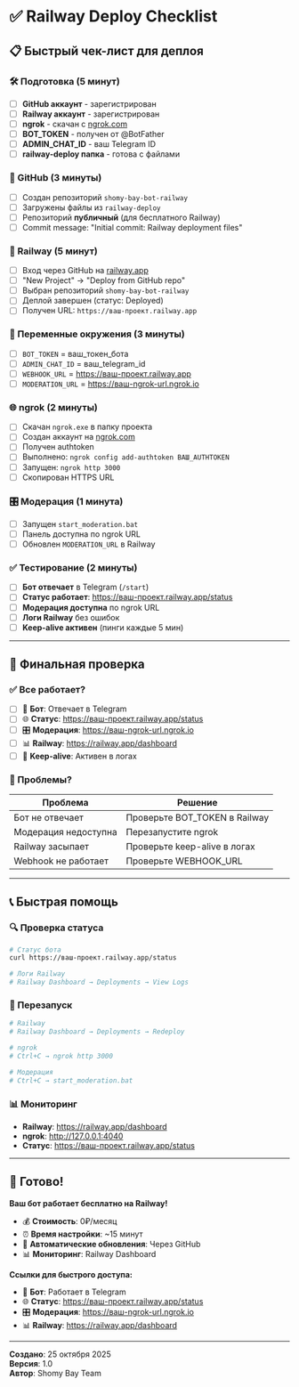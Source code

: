 # ✅ Railway Deploy Checklist

## 📋 Быстрый чек-лист для деплоя

### 🛠️ Подготовка (5 минут)

- [ ] **GitHub аккаунт** - зарегистрирован
- [ ] **Railway аккаунт** - зарегистрирован  
- [ ] **ngrok** - скачан с [ngrok.com](https://ngrok.com/download)
- [ ] **BOT_TOKEN** - получен от @BotFather
- [ ] **ADMIN_CHAT_ID** - ваш Telegram ID
- [ ] **railway-deploy папка** - готова с файлами

### 📁 GitHub (3 минуты)

- [ ] Создан репозиторий `shomy-bay-bot-railway`
- [ ] Загружены файлы из `railway-deploy`
- [ ] Репозиторий **публичный** (для бесплатного Railway)
- [ ] Commit message: "Initial commit: Railway deployment files"

### 🚀 Railway (5 минут)

- [ ] Вход через GitHub на [railway.app](https://railway.app)
- [ ] "New Project" → "Deploy from GitHub repo"
- [ ] Выбран репозиторий `shomy-bay-bot-railway`
- [ ] Деплой завершен (статус: Deployed)
- [ ] Получен URL: `https://ваш-проект.railway.app`

### 🔧 Переменные окружения (3 минуты)

- [ ] `BOT_TOKEN` = ваш_токен_бота
- [ ] `ADMIN_CHAT_ID` = ваш_telegram_id  
- [ ] `WEBHOOK_URL` = https://ваш-проект.railway.app
- [ ] `MODERATION_URL` = https://ваш-ngrok-url.ngrok.io

### 🌐 ngrok (2 минуты)

- [ ] Скачан `ngrok.exe` в папку проекта
- [ ] Создан аккаунт на [ngrok.com](https://ngrok.com)
- [ ] Получен authtoken
- [ ] Выполнено: `ngrok config add-authtoken ВАШ_AUTHTOKEN`
- [ ] Запущен: `ngrok http 3000`
- [ ] Скопирован HTTPS URL

### 🎛️ Модерация (1 минута)

- [ ] Запущен `start_moderation.bat`
- [ ] Панель доступна по ngrok URL
- [ ] Обновлен `MODERATION_URL` в Railway

### ✅ Тестирование (2 минуты)

- [ ] **Бот отвечает** в Telegram (`/start`)
- [ ] **Статус работает**: https://ваш-проект.railway.app/status
- [ ] **Модерация доступна** по ngrok URL
- [ ] **Логи Railway** без ошибок
- [ ] **Keep-alive активен** (пинги каждые 5 мин)

---

## 🎯 Финальная проверка

### ✅ Все работает?

- [ ] 🤖 **Бот**: Отвечает в Telegram
- [ ] 🌐 **Статус**: https://ваш-проект.railway.app/status
- [ ] 🎛️ **Модерация**: https://ваш-ngrok-url.ngrok.io
- [ ] 📊 **Railway**: https://railway.app/dashboard
- [ ] 🔄 **Keep-alive**: Активен в логах

### 🚨 Проблемы?

| Проблема | Решение |
|----------|---------|
| Бот не отвечает | Проверьте BOT_TOKEN в Railway |
| Модерация недоступна | Перезапустите ngrok |
| Railway засыпает | Проверьте keep-alive в логах |
| Webhook не работает | Проверьте WEBHOOK_URL |

---

## 📞 Быстрая помощь

### 🔍 Проверка статуса
```bash
# Статус бота
curl https://ваш-проект.railway.app/status

# Логи Railway
# Railway Dashboard → Deployments → View Logs
```

### 🔄 Перезапуск
```bash
# Railway
# Railway Dashboard → Deployments → Redeploy

# ngrok
# Ctrl+C → ngrok http 3000

# Модерация
# Ctrl+C → start_moderation.bat
```

### 📊 Мониторинг
- **Railway**: https://railway.app/dashboard
- **ngrok**: http://127.0.0.1:4040
- **Статус**: https://ваш-проект.railway.app/status

---

## 🎉 Готово!

**Ваш бот работает бесплатно на Railway!**

- 💰 **Стоимость**: 0₽/месяц
- ⏰ **Время настройки**: ~15 минут
- 🔄 **Автоматические обновления**: Через GitHub
- 📊 **Мониторинг**: Railway Dashboard

**Ссылки для быстрого доступа:**
- 🤖 **Бот**: Работает в Telegram
- 🌐 **Статус**: https://ваш-проект.railway.app/status
- 🎛️ **Модерация**: https://ваш-ngrok-url.ngrok.io
- 📊 **Railway**: https://railway.app/dashboard

---

**Создано**: 25 октября 2025  
**Версия**: 1.0  
**Автор**: Shomy Bay Team
